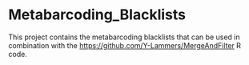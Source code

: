 # Metabarcoding_Blacklists
This project contains the metabarcoding blacklists that can be used in combination with the https://github.com/Y-Lammers/MergeAndFilter R code.
